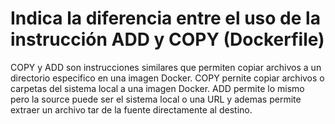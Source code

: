 # Indica la diferencia entre el uso de la instrucción ADD y COPY (Dockerfile)

COPY y ADD son instrucciones similares que permiten copiar archivos a un directorio especifico en una imagen Docker. 
COPY pernite copiar archivos o carpetas del sistema local a una imagen Docker. ADD permite lo mismo pero la source puede ser el sistema local o una URL y ademas permite extraer un archivo tar de la fuente directamente al destino.

